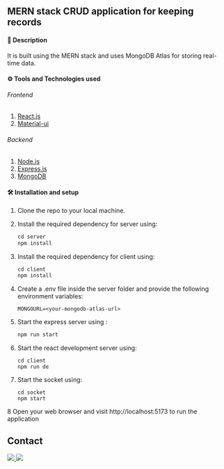 <b>MERN stack CRUD application for keeping records</b>
---



#### 🧾 Description

It is built using the MERN stack and uses MongoDB Atlas for storing real-time data.



#### ⚙ Tools and Technologies used

###### Frontend

1. [React.js](https://reactjs.org/)
2. [Material-ui](https://mui.com/)

###### Backend

1. [Node.js](https://nodejs.org/en/)
2. [Express.js](https://expressjs.com/)
3. [MongoDB](https://www.mongodb.com/)

#### 🛠 Installation and setup

1. Clone the repo to your local machine.
2. Install the required dependency for server using:

   ```javascript
   cd server
   npm install
   ```

3. Install the required dependency for client using:

   ```javascript
   cd client
   npm install
   ```



4. Create a .env file inside the server folder and provide the following environment variables:

   ```
   MONGOURL=<your-mongodb-atlas-url>
   ```

5. Start the express server using :

   ```javascript
   npm run start
   ```

6. Start the react development server using:

   ```javascrip
   cd client
   npm run de
   ```

7. Start the socket using:

   ```javascrip
   cd socket
   npm start
   ```
8 Open your web browser and visit http://localhost:5173 to run the application



<!-- CONTACT -->
## Contact

<a target="_blank" href="https://www.linkedin.com/in/rahul-jain8949/">
 <img src="https://img.shields.io/badge/linkedin-%230077B5.svg?&style=for-the-badge&logo=linkedin&logoColor=white" />
</a>
<a target="_blank" href="mailto:rahul.jain.0681@gmail.com">
 <img src="https://img.shields.io/badge/gmail-D14836?&style=for-the-badge&logo=gmail&logoColor=white" />
</a> 

<br>
<br>
<br>

